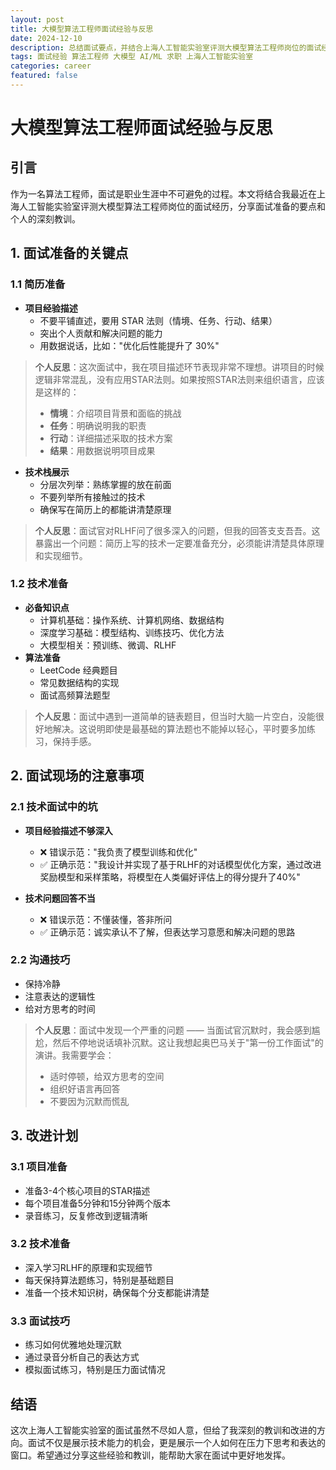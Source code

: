 ```yaml
---
layout: post
title: 大模型算法工程师面试经验与反思
date: 2024-12-10
description: 总结面试要点，并结合上海人工智能实验室评测大模型算法工程师岗位的面试经历，分享深刻教训
tags: 面试经验 算法工程师 大模型 AI/ML 求职 上海人工智能实验室
categories: career
featured: false
---
```


# 大模型算法工程师面试经验与反思

## 引言

作为一名算法工程师，面试是职业生涯中不可避免的过程。本文将结合我最近在上海人工智能实验室评测大模型算法工程师岗位的面试经历，分享面试准备的要点和个人的深刻教训。

## 1. 面试准备的关键点

### 1.1 简历准备

- **项目经验描述**
  - 不要平铺直述，要用 STAR 法则（情境、任务、行动、结果）
  - 突出个人贡献和解决问题的能力
  - 用数据说话，比如："优化后性能提升了 30%"

> **个人反思**：这次面试中，我在项目描述环节表现非常不理想。讲项目的时候逻辑非常混乱，没有应用STAR法则。如果按照STAR法则来组织语言，应该是这样的：
>
> - **情境**：介绍项目背景和面临的挑战
> - **任务**：明确说明我的职责
> - **行动**：详细描述采取的技术方案
> - **结果**：用数据说明项目成果

- **技术栈展示**
  - 分层次列举：熟练掌握的放在前面
  - 不要列举所有接触过的技术
  - 确保写在简历上的都能讲清楚原理

> **个人反思**：面试官对RLHF问了很多深入的问题，但我的回答支支吾吾。这暴露出一个问题：简历上写的技术一定要准备充分，必须能讲清楚具体原理和实现细节。

### 1.2 技术准备

- **必备知识点**
  - 计算机基础：操作系统、计算机网络、数据结构
  - 深度学习基础：模型结构、训练技巧、优化方法
  - 大模型相关：预训练、微调、RLHF
- **算法准备**
  - LeetCode 经典题目
  - 常见数据结构的实现
  - 面试高频算法题型

> **个人反思**：面试中遇到一道简单的链表题目，但当时大脑一片空白，没能很好地解决。这说明即使是最基础的算法题也不能掉以轻心，平时要多加练习，保持手感。

## 2. 面试现场的注意事项

### 2.1 技术面试中的坑

- **项目经验描述不够深入**

  - ❌ 错误示范："我负责了模型训练和优化"
  - ✅ 正确示范："我设计并实现了基于RLHF的对话模型优化方案，通过改进奖励模型和采样策略，将模型在人类偏好评估上的得分提升了40%"

- **技术问题回答不当**
  - ❌ 错误示范：不懂装懂，答非所问
  - ✅ 正确示范：诚实承认不了解，但表达学习意愿和解决问题的思路

### 2.2 沟通技巧

- 保持冷静
- 注意表达的逻辑性
- 给对方思考的时间

> **个人反思**：面试中发现一个严重的问题 —— 当面试官沉默时，我会感到尴尬，然后不停地说话填补沉默。这让我想起奥巴马关于"第一份工作面试"的演讲。我需要学会：
>
> - 适时停顿，给双方思考的空间
> - 组织好语言再回答
> - 不要因为沉默而慌乱

## 3. 改进计划

### 3.1 项目准备

- 准备3-4个核心项目的STAR描述
- 每个项目准备5分钟和15分钟两个版本
- 录音练习，反复修改到逻辑清晰

### 3.2 技术准备

- 深入学习RLHF的原理和实现细节
- 每天保持算法题练习，特别是基础题目
- 准备一个技术知识树，确保每个分支都能讲清楚

### 3.3 面试技巧

- 练习如何优雅地处理沉默
- 通过录音分析自己的表达方式
- 模拟面试练习，特别是压力面试情况

## 结语

这次上海人工智能实验室的面试虽然不尽如人意，但给了我深刻的教训和改进的方向。面试不仅是展示技术能力的机会，更是展示一个人如何在压力下思考和表达的窗口。希望通过分享这些经验和教训，能帮助大家在面试中更好地发挥。

